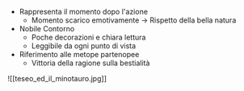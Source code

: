 - Rappresenta il momento dopo l'azione
	- Momento scarico emotivamente -> Rispetto della bella natura
- Nobile Contorno
	- Poche decorazioni e chiara lettura
	- Leggibile da ogni punto di vista
- Riferimento alle metope partenopee
	- Vittoria della ragione sulla bestialità

![[teseo_ed_il_minotauro.jpg]]
